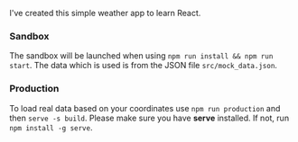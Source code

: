 I've created this simple weather app to learn React.

### Sandbox

The sandbox will be launched when using `npm run install && npm run start`. The data which is used is from the JSON
file `src/mock_data.json`.

### Production

To load real data based on your coordinates use `npm run production` and then `serve -s build`. Please make sure you
have **serve** installed. If not, run `npm install -g serve`.
